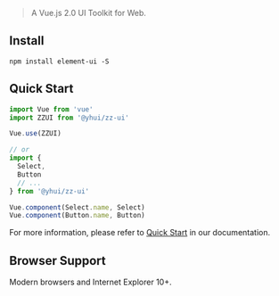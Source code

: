 > A Vue.js 2.0 UI Toolkit for Web.

## Install
```shell
npm install element-ui -S
```

## Quick Start
``` javascript
import Vue from 'vue'
import ZZUI from '@yhui/zz-ui'

Vue.use(ZZUI)

// or
import {
  Select,
  Button
  // ...
} from '@yhui/zz-ui'

Vue.component(Select.name, Select)
Vue.component(Button.name, Button)
```
For more information, please refer to [Quick Start](http://element.eleme.io/#/en-US/component/quickstart) in our documentation.

## Browser Support
Modern browsers and Internet Explorer 10+.

